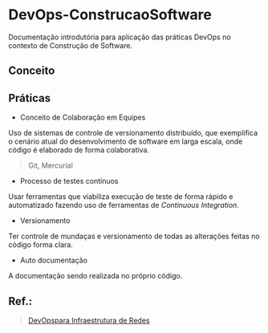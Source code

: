 # DevOps-ConstrucaoSoftware

Documentação introdutória para aplicação das práticas DevOps no contexto
de Construção de Software.

## Conceito
## Práticas

- Conceito de Colaboração em Equipes

Uso de sistemas de controle de versionamento distribuído, que exemplifica 
o cenário atual do desenvolvimento de software em larga escala, onde código
é elaborado de forma colaborativa.
> Git, Mercurial

- Processo de testes contínuos

Usar ferramentas que viabiliza execução de teste de forma rápido e automatizado
fazendo uso de ferramentas de _Continuous Integration_.

- Versionamento

Ter controle de mundaças e versionamento de todas as alterações feitas
no código forma clara.  

- Auto documentação

A documentação sendo realizada no próprio código.

## Ref.:
> [DevOpspara Infraestrutura de Redes](https://www.rnp.br/sites/default/files/ger-propspeccao-devops_v8.0.pdf)
